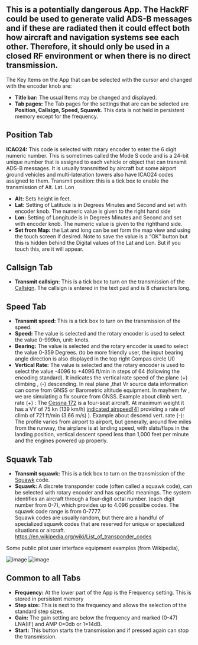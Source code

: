 ## **This is a potentially dangerous App. The HackRF could be used to generate valid ADS-B messages and if these are radiated then it could effect both how aircraft and navigation systems see each other. Therefore, it should only be used in a closed RF environment or when there is no direct transmission.**

The Key Items on the App that can be selected with the cursor and changed with the encoder knob are:

* **Title bar:** The usual Items may be changed and displayed.
* **Tab pages:** The Tab pages for the settings that are can be selected are **Position, Callsign, Speed, Squawk**. This data is not held in persistent memory except for the frequency.

## Position Tab
**ICAO24:**  This code is selected with rotary encoder to enter the 6 digit numeric  number. This is sometimes called the Mode S code and is a 24-bit unique number that is assigned to each vehicle or object that can transmit ADS-B messages. It is usually transmitted by aircraft but some airport ground vehicles and multi-lateration towers also have ICAO24 codes assigned to them.
Transmit position: this is a tick box to enable the transmission of Alt. Lat. Lon
* **Alt:** Sets height in feet.
* **Lat:**  Setting of Latitude is in Degrees Minutes and Second and set with encoder knob. The numeric value is given to the right hand side 
* **Lon:** Setting of Longitude is in Degrees Minutes and Second and set with encoder knob. The numeric value is given to the righthand side.
* **Set from Map:** the Lat and long can be set form the map view and using the touch screen if desired. Note to save the value is a “OK” button but this is hidden behind the Digital values of the Lat and Lon. But if you touch this, are it will appear.

## Callsign Tab
* **Transmit callsign:** This is a tick box to turn on the transmission of the [Callsign](https://en.wikipedia.org/wiki/Aviation_call_signs). The callsign is entered in the text pad and is 8 characters long. 

## Speed Tab
* **Transmit speed:** This is a tick box to turn on the transmission of the speed. 
* **Speed:** The value is selected and the rotary encoder is used to select the value 0-999kn, unit: knots.
* **Bearing:** The value is selected and the rotary encoder is used to select the value 0-359 Degrees. (to be more friendly user, the input bearing angle direction is also displayed in the top right Compas circle UI)
* **Vertical Rate:** The value is selected and the rotary encoder is used to select the value -4096 to +4096 ft/min in steps of 64 (following the encoding standard). It indicates the vertical rate speed of the plane (+) climbing , (-) descending. In real plane ,that Vr source data information can come from GNSS or Barometric altitude equipment. In mayhem fw , we are simulating a fix source from GNSS. Example about climb vert. rate (+) : The [Cessna 172](https://en.wikipedia.org/wiki/Cessna_172) is a four-seat aircraft. At maximum weight it has a VY of 75 kn (139 km/h) [indicated airspeed](https://en.wikipedia.org/wiki/Indicated_airspeed)[[4]](https://en.wikipedia.org/wiki/Rate_of_climb#cite_note-4) providing a rate of climb of 721 ft/min (3.66 m/s) ). Example about descend vert. rate (-): The profile varies from airport to airport, but generally, around five miles from the runway, the airplane is at landing speed, with slats/flaps in the landing position, vertical descent speed less than 1,000 feet per minute and the engines powered up properly.

## Squawk Tab 
* **Transmit squawk:** This is a tick box to turn on the transmission of the [Squawk](https://en.wikipedia.org/wiki/List_of_transponder_codes) code. 
* **Squawk:** A discrete transponder code (often called a squawk code), can be selected with rotary encoder and has specific meanings. The system identifies an aircraft through a four-digit octal number. (each digit number from 0-7), which provides up to 4.096 possilbe codes.  The squawk code range is from 0-7777.  
Squawk codes are usually random, but there are a handful of specialized squawk codes that are reserved for unique or specialized situations or aircraft.  https://en.wikipedia.org/wiki/List_of_transponder_codes

Some public  pilot user interface equipment examples (from Wikipedia),

 
![image](https://user-images.githubusercontent.com/86470699/210870176-ab71e12e-90ce-42a2-a90d-762e878aa835.png)
![image](https://user-images.githubusercontent.com/86470699/210870689-397eed6d-dba5-4664-bbd6-ca0afbba5e92.png)



## Common to all Tabs 
* **Frequency:** At the lower part of the App is the Frequency setting. This is stored in persistent memory 
* **Step size:** This is next to the frequency and allows the selection of the standard step sizes.
* **Gain:** The gain setting are below the frequency and marked (0-47) LNA(IF) and AMP 0=0db or 1=14dB.
* **Start:** This button starts the transmission and if pressed again can stop the transmission.
